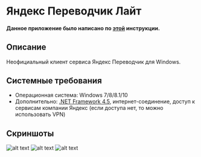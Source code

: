 # Яндекс Переводчик Лайт
#### Данное приложение было написано по [этой](https://vscode.ru/prog-lessons/rabota-s-api-yandex-perevodchika.html) инструкции.
## Описание
Неофициальный клиент сервиса Яндекс Переводчик для Windows.
## Системные требования
* Операционная система: Windows 7/8/8.1/10
* Дополнительно: [.NET Framework 4.5](https://www.microsoft.com/ru-ru/download/details.aspx?id=30653), интернет-соединение, доступ к сервисам компании Яндекс (если доступа нет, то можно использовать VPN)
## Скриншоты
![alt text](https://i.imgur.com/fe675Ai.png) ![alt text](https://i.imgur.com/4D4VC5R.png)  ![alt text](https://i.imgur.com/9jAqVy9.png) 
